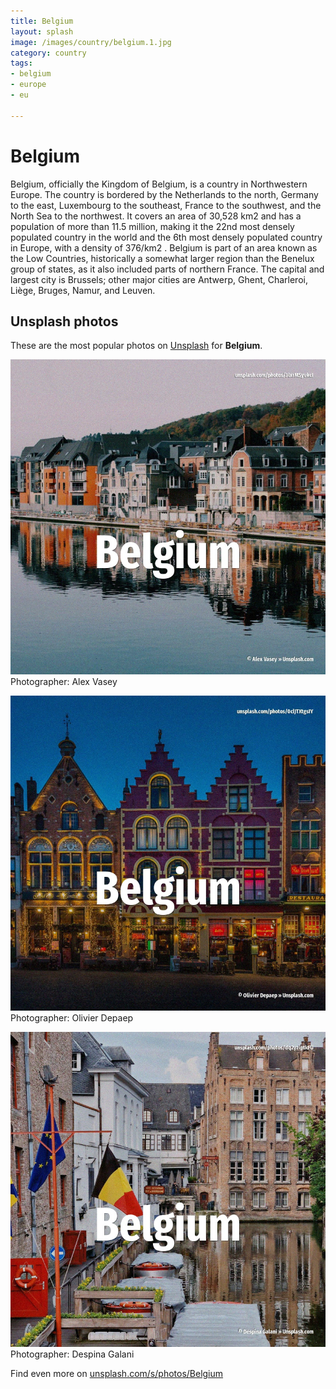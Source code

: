 ```yaml
---
title: Belgium
layout: splash
image: /images/country/belgium.1.jpg
category: country
tags:
- belgium
- europe
- eu

---
```

# Belgium

Belgium, officially the Kingdom of Belgium, is a country in Northwestern Europe. The country is bordered by the Netherlands to the north, Germany to the east, Luxembourg to the  southeast, France to the southwest, and the North Sea to the northwest. It covers an area of 30,528 km2  and has a population of more than 11.5 million, making it the 22nd  most densely populated country in the world and the 6th most densely populated country in Europe,  with a density of 376/km2 . Belgium is part of an area known as the Low Countries, historically a somewhat larger region than  the Benelux group of states, as it also included parts of northern France. The capital and largest city is Brussels; other major cities are Antwerp, Ghent, Charleroi, Liège,  Bruges, Namur, and Leuven. 

 
## Unsplash photos
These are the most popular photos on [Unsplash](https://unsplash.com) for **Belgium**.
 
![Belgium](/images/country/belgium.1.jpg)
Photographer:  Alex Vasey
 
![Belgium](/images/country/belgium.2.jpg)
Photographer:  Olivier Depaep
 
![Belgium](/images/country/belgium.3.jpg)
Photographer:  Despina Galani
 
Find even more on [unsplash.com/s/photos/Belgium](https://unsplash.com/s/photos/Belgium)
 
